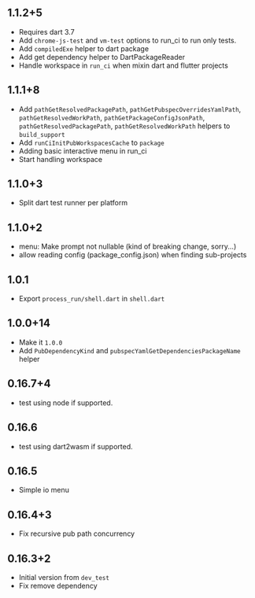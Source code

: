 ## 1.1.2+5

* Requires dart 3.7
* Add `chrome-js-test` and `vm-test` options to run_ci to run only tests.
* Add `compiledExe` helper to dart package
* Add get dependency helper to DartPackageReader
* Handle workspace in `run_ci` when mixin dart and flutter projects

## 1.1.1+8

* Add `pathGetResolvedPackagePath`, `pathGetPubspecOverridesYamlPath`, `pathGetResolvedWorkPath`,
  `pathGetPackageConfigJsonPath`, `pathGetResolvedPackagePath`, `pathGetResolvedWorkPath`  helpers
  to `build_support`
* Add `runCiInitPubWorkspacesCache` to `package`
* Adding basic interactive menu in run_ci
* Start handling workspace

## 1.1.0+3

* Split dart test runner per platform

## 1.1.0+2

* menu: Make prompt not nullable (kind of breaking change, sorry...)
* allow reading config (package_config.json) when finding sub-projects

## 1.0.1

* Export `process_run/shell.dart` in `shell.dart`

## 1.0.0+14

* Make it `1.0.0`
* Add `PubDependencyKind` and `pubspecYamlGetDependenciesPackageName` helper

## 0.16.7+4

* test using node if supported.

## 0.16.6

* test using dart2wasm if supported.

## 0.16.5

* Simple io menu

## 0.16.4+3

* Fix recursive pub path concurrency

## 0.16.3+2

* Initial version from  `dev_test`
* Fix remove dependency